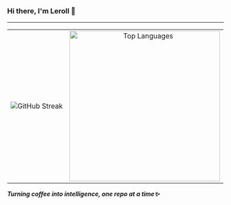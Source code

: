 <div align="left">

### Hi there, I'm Leroll 👋
---
<table align="center">
  <tr>
    <td align="center">
      <img src="https://streak-stats.demolab.com?user=Leroll&theme=default&hide_border=true" alt="GitHub Streak" />
    </td>
    <td align="center">
      <img src="https://github-readme-stats.vercel.app/api/top-langs/?username=Leroll&layout=compact&theme=default&hide_border=true&langs_count=6" alt="Top Languages" width="350"/>
    </td>
  </tr>
</table>

***Turning coffee into intelligence, one repo at a time✨***

</div>


 <!--  
--- 

### 📊 GitHub Statistics

<p align="left">
  <img src="https://github-readme-stats.vercel.app/api?username=Leroll&show_icons=true&theme=default&hide_border=true" alt="GitHub Stats" />
</p>

<p align="left">
  <img src="https://github-readme-stats.vercel.app/api/top-langs/?username=Leroll&layout=compact&theme=default&hide_border=true" alt="Top Languages" />
</p>

### 🏆 GitHub Trophies

<p align="left">
  <img src="https://github-profile-trophy.vercel.app/?username=Leroll&theme=flat&no-frame=true&no-bg=true&margin-w=4" alt="GitHub Trophies" />
</p>

### 📈 Activity Graph

<p align="left">
  <img src="https://github-readme-activity-graph.vercel.app/graph?username=Leroll&theme=github-compact&hide_border=true" alt="GitHub Activity Graph" />
</p>

---

### 👀 Profile Views

<p align="left">
  <img src="https://komarev.com/ghpvc/?username=Leroll&color=blue&style=flat" alt="Profile Views" />
</p>

-->



